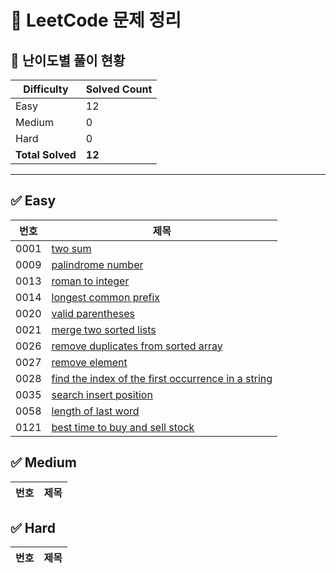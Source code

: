 # 📌 LeetCode 문제 정리

## 🎯 난이도별 풀이 현황

| Difficulty | Solved Count |
|--------|------------|
| Easy | 12 |
| Medium | 0 |
| Hard | 0 |
| **Total Solved** | **12** |

---

## ✅ Easy
| 번호 | 제목 |
|------|------|
| 0001 | [two sum](./Easy/0001-two-sum) |
| 0009 | [palindrome number](./Easy/0009-palindrome-number) |
| 0013 | [roman to integer](./Easy/0013-roman-to-integer) |
| 0014 | [longest common prefix](./Easy/0014-longest-common-prefix) |
| 0020 | [valid parentheses](./Easy/0020-valid-parentheses) |
| 0021 | [merge two sorted lists](./Easy/0021-merge-two-sorted-lists) |
| 0026 | [remove duplicates from sorted array](./Easy/0026-remove-duplicates-from-sorted-array) |
| 0027 | [remove element](./Easy/0027-remove-element) |
| 0028 | [find the index of the first occurrence in a string](./Easy/0028-find-the-index-of-the-first-occurrence-in-a-string) |
| 0035 | [search insert position](./Easy/0035-search-insert-position) |
| 0058 | [length of last word](./Easy/0058-length-of-last-word) |
| 0121 | [best time to buy and sell stock](./Easy/0121-best-time-to-buy-and-sell-stock) |

## ✅ Medium
| 번호 | 제목 |
|------|------|

## ✅ Hard
| 번호 | 제목 |
|------|------|


